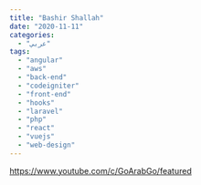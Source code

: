 ```yaml
---
title: "Bashir Shallah"
date: "2020-11-11"
categories:
  - "عربي"
tags:
  - "angular"
  - "aws"
  - "back-end"
  - "codeigniter"
  - "front-end"
  - "hooks"
  - "laravel"
  - "php"
  - "react"
  - "vuejs"
  - "web-design"
---
```


https://www.youtube.com/c/GoArabGo/featured
